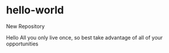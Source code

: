 # hello-world
New Repository

Hello All
you only live once, so best take advantage of all of your opportunities

